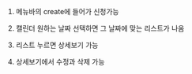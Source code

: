1. 메뉴바의 create에 들어가 신청가능

2. 캘린더 원하는 날짜 선택하면 그 날짜에 맞는 리스트가 나옴

3. 리스트 누르면 상세보기 가능

4. 상세보기에서 수정과 삭제 가능


